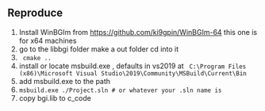 ## Reproduce 
1. Install WinBGIm from https://github.com/ki9gpin/WinBGIm-64 this one is for x64 machines
2. go to the libbgi folder make a out folder cd into it
3. ``` cmake ..```
4. install or locate msbuild.exe , defaults in vs2019 at ``` C:\Program Files (x86)\Microsoft Visual Studio\2019\Community\MSBuild\Current\Bin```
5. add msbuild.exe to the path
6. ```msbuild.exe ./Project.sln # or whatever your .sln name is```
7. copy bgi.lib to c_code